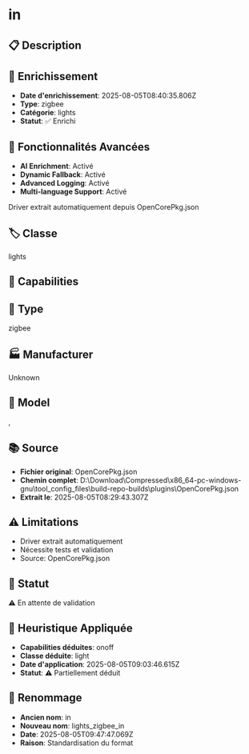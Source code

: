 # in

## 📋 Description

## 🔧 Enrichissement
- **Date d'enrichissement**: 2025-08-05T08:40:35.806Z
- **Type**: zigbee
- **Catégorie**: lights
- **Statut**: ✅ Enrichi

## 🚀 Fonctionnalités Avancées
- **AI Enrichment**: Activé
- **Dynamic Fallback**: Activé
- **Advanced Logging**: Activé
- **Multi-language Support**: Activé

Driver extrait automatiquement depuis OpenCorePkg.json

## 🏷️ Classe
lights

## 🔧 Capabilities


## 📡 Type
zigbee

## 🏭 Manufacturer
Unknown

## 📱 Model
, 

## 📚 Source
- **Fichier original**: OpenCorePkg.json
- **Chemin complet**: D:\Download\Compressed\x86_64-pc-windows-gnu\tool_config_files\build-repo-builds\plugins\OpenCorePkg.json
- **Extrait le**: 2025-08-05T08:29:43.307Z

## ⚠️ Limitations
- Driver extrait automatiquement
- Nécessite tests et validation
- Source: OpenCorePkg.json

## 🚀 Statut
⚠️ En attente de validation

## 🧠 Heuristique Appliquée
- **Capabilities déduites**: onoff
- **Classe déduite**: light
- **Date d'application**: 2025-08-05T09:03:46.615Z
- **Statut**: ⚠️ Partiellement déduit

## 🔄 Renommage
- **Ancien nom**: in
- **Nouveau nom**: lights_zigbee_in
- **Date**: 2025-08-05T09:47:47.069Z
- **Raison**: Standardisation du format
